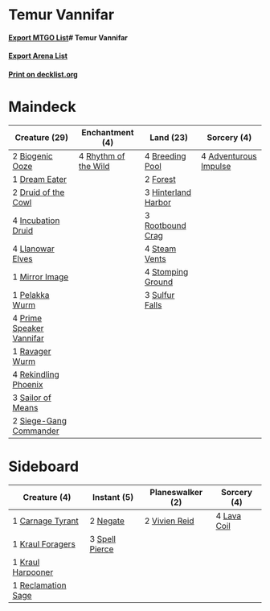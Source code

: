 # Temur Vannifar

#### [Export MTGO List](../collection/Temur%20Vannifar/Temur%20Vannifar.txt)# Temur Vannifar

#### [Export Arena List](../collection/Temur%20Vannifar/Temur%20Vannifar_arena.txt)
#### [Print on decklist.org](http://decklist.org/?deckmain=4%09Adventurous%20Impulse%0A2%09Biogenic%20Ooze%0A4%09Breeding%20Pool%0A1%09Dream%20Eater%0A2%09Druid%20of%20the%20Cowl%0A2%09Forest%0A3%09Hinterland%20Harbor%0A4%09Incubation%20Druid%0A4%09Llanowar%20Elves%0A1%09Mirror%20Image%0A1%09Pelakka%20Wurm%0A4%09Prime%20Speaker%20Vannifar%0A1%09Ravager%20Wurm%0A4%09Rekindling%20Phoenix%0A4%09Rhythm%20of%20the%20Wild%0A3%09Rootbound%20Crag%0A3%09Sailor%20of%20Means%0A2%09Siege-Gang%20Commander%0A4%09Steam%20Vents%0A4%09Stomping%20Ground%0A3%09Sulfur%20Falls&deckside=1%09Carnage%20Tyrant%0A1%09Kraul%20Foragers%0A1%09Kraul%20Harpooner%0A4%09Lava%20Coil%0A2%09Negate%0A1%09Reclamation%20Sage%0A3%09Spell%20Pierce%0A2%09Vivien%20Reid)
# Maindeck

|                                           Creature (29)                                           |                                        Enchantment (4)                                        |                                          Land (23)                                           |                                          Sorcery (4)                                           |
|---------------------------------------------------------------------------------------------------|-----------------------------------------------------------------------------------------------|----------------------------------------------------------------------------------------------|------------------------------------------------------------------------------------------------|
|2 [Biogenic Ooze](http://gatherer.wizards.com/Pages/Card/Details.aspx?multiverseid=457266)         |4 [Rhythm of the Wild](http://gatherer.wizards.com/Pages/Card/Details.aspx?multiverseid=457345)|4 [Breeding Pool](http://gatherer.wizards.com/Pages/Card/Details.aspx?multiverseid=97088)     |4 [Adventurous Impulse](http://gatherer.wizards.com/Pages/Card/Details.aspx?multiverseid=443041)|
|1 [Dream Eater](http://gatherer.wizards.com/Pages/Card/Details.aspx?multiverseid=452788)           |                                                                                               |2 [Forest](http://gatherer.wizards.com/Pages/Card/Details.aspx?multiverseid=129559)           |                                                                                                |
|2 [Druid of the Cowl](http://gatherer.wizards.com/Pages/Card/Details.aspx?multiverseid=423773)     |                                                                                               |3 [Hinterland Harbor](http://gatherer.wizards.com/Pages/Card/Details.aspx?multiverseid=443128)|                                                                                                |
|4 [Incubation Druid](http://gatherer.wizards.com/Pages/Card/Details.aspx?multiverseid=457275)      |                                                                                               |3 [Rootbound Crag](http://gatherer.wizards.com/Pages/Card/Details.aspx?multiverseid=420934)   |                                                                                                |
|4 [Llanowar Elves](http://gatherer.wizards.com/Pages/Card/Details.aspx?multiverseid=129626)        |                                                                                               |4 [Steam Vents](http://gatherer.wizards.com/Pages/Card/Details.aspx?multiverseid=405109)      |                                                                                                |
|1 [Mirror Image](http://gatherer.wizards.com/Pages/Card/Details.aspx?multiverseid=447197)          |                                                                                               |4 [Stomping Ground](http://gatherer.wizards.com/Pages/Card/Details.aspx?multiverseid=405110)  |                                                                                                |
|1 [Pelakka Wurm](http://gatherer.wizards.com/Pages/Card/Details.aspx?multiverseid=382322)          |                                                                                               |3 [Sulfur Falls](http://gatherer.wizards.com/Pages/Card/Details.aspx?multiverseid=443135)     |                                                                                                |
|4 [Prime Speaker Vannifar](http://gatherer.wizards.com/Pages/Card/Details.aspx?multiverseid=457339)|                                                                                               |                                                                                              |                                                                                                |
|1 [Ravager Wurm](http://gatherer.wizards.com/Pages/Card/Details.aspx?multiverseid=457344)          |                                                                                               |                                                                                              |                                                                                                |
|4 [Rekindling Phoenix](http://gatherer.wizards.com/Pages/Card/Details.aspx?multiverseid=439768)    |                                                                                               |                                                                                              |                                                                                                |
|3 [Sailor of Means](http://gatherer.wizards.com/Pages/Card/Details.aspx?multiverseid=439706)       |                                                                                               |                                                                                              |                                                                                                |
|2 [Siege-Gang Commander](http://gatherer.wizards.com/Pages/Card/Details.aspx?multiverseid=130539)  |                                                                                               |                                                                                              |                                                                                                |


# Sideboard

|                                        Creature (4)                                         |                                       Instant (5)                                       |                                    Planeswalker (2)                                    |                                     Sorcery (4)                                      |
|---------------------------------------------------------------------------------------------|-----------------------------------------------------------------------------------------|----------------------------------------------------------------------------------------|--------------------------------------------------------------------------------------|
|1 [Carnage Tyrant](http://gatherer.wizards.com/Pages/Card/Details.aspx?multiverseid=435334)  |2 [Negate](http://gatherer.wizards.com/Pages/Card/Details.aspx?multiverseid=423707)      |2 [Vivien Reid](http://gatherer.wizards.com/Pages/Card/Details.aspx?multiverseid=447344)|4 [Lava Coil](http://gatherer.wizards.com/Pages/Card/Details.aspx?multiverseid=452858)|
|1 [Kraul Foragers](http://gatherer.wizards.com/Pages/Card/Details.aspx?multiverseid=452885)  |3 [Spell Pierce](http://gatherer.wizards.com/Pages/Card/Details.aspx?multiverseid=425876)|                                                                                        |                                                                                      |
|1 [Kraul Harpooner](http://gatherer.wizards.com/Pages/Card/Details.aspx?multiverseid=452886) |                                                                                         |                                                                                        |                                                                                      |
|1 [Reclamation Sage](http://gatherer.wizards.com/Pages/Card/Details.aspx?multiverseid=389651)|                                                                                         |                                                                                        |                                                                                      |

